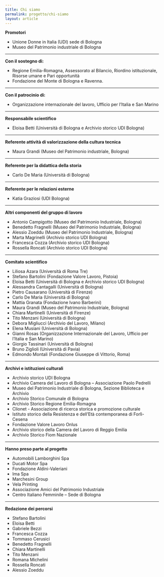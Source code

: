 ```yaml
---
title: Chi siamo
permalink: progetto/chi-siamo
layout: article
---
```


**Promotori**
- Unione Donne in Italia (UDI) sede di Bologna 
- Museo del Patrimonio industriale di Bologna 

---

**Con il sostegno di:**
- Regione Emilia-Romagna, Assessorato al Bilancio, Riordino istituzionale, Risorse umane e Pari opportunità
- Fondazione del Monte di Bologna e Ravenna. 

---

**Con il patrocinio di:**
- Organizzazione internazionale del lavoro, Ufficio per l’Italia e San Marino

---

**Responsabile scientifico**
- Eloisa Betti (Università di Bologna e Archivio storico UDI Bologna)

---

**Referente attività di valorizzazione della cultura tecnica**
- Maura Grandi (Museo del Patrimonio industriale, Bologna)

---

**Referente per la didattica della storia**
- Carlo De Maria (Università di Bologna)

---

**Referente per le relazioni esterne**
- Katia Graziosi (UDI Bologna)

---

**Altri componenti del gruppo di lavoro**
- Antonio Campigotto (Museo del Patrimonio Industriale, Bologna)
- Benedetto Fragnelli (Museo del Patrimonio Industriale, Bologna)
- Alessio Zoeddu (Museo del Patrimonio Industriale, Bologna)
- Marta Magrinelli (Archivio storico UDI Bologna)
- Francesca Cozza (Archivio storico UDI Bologna)
- Rossella Roncati (Archivio storico UDI Bologna)

---

**Comitato scientifico**
- Liliosa Azara (Università di Roma Tre)
- Stefano Bartolini (Fondazione Valore Lavoro, Pistoia)
- Eloisa Betti (Università di Bologna e Archivio storico UDI Bologna)
- Alessandra Cantagalli (Università di Bologna)
- Pietro Causarano (Università di Firenze)
- Carlo De Maria (Università di Bologna)
- Mattia Granata (Fondazione Ivano Barberini)
- Maura Grandi (Museo del Patrimonio Industriale, Bologna)
- Chiara Martinelli (Università di Firenze)
- Tito Menzani (Università di Bologna)
- Debora Migliucci (Archivio del Lavoro, Milano)
- Elena Musiani (Università di Bologna)
- Gianni Rosas (Organizzazione Internazionale del Lavoro, Ufficio per l’Italia e San Marino)
- Giorgio Tassinari (Università di Bologna)
- Bruno Ziglioli (Università di Pavia)
- Edmondo Montali (Fondazione Giuseppe di Vittorio, Roma)

---

**Archivi e istituzioni culturali**
- Archivio storico UDI Bologna
- Archivio Camera del Lavoro di Bologna – Associazione Paolo Pedrelli
- Museo del Patrimonio Industriale di Bologna, Sezione Biblioteca e Archivio
- Archivio Storico Comunale di Bologna
- Archivio Storico Regione Emilia-Romagna
- Clionet - Associazione di ricerca storica e promozione culturale 
- Istituto storico della Resistenza e dell’Età contemporanea di Forlì-Cesena
- Fondazione Valore Lavoro Onlus
- Archivio storico della Camera del Lavoro di Reggio Emilia
- Archivio Storico Fiom Nazionale

---

**Hanno preso parte al progetto**
- Automobili Lamborghini Spa
- Ducati Motor Spa
- Fondazione Aldini-Valeriani 
- Ima Spa
- Marchesini Group
- Vela Printing
- Associazione Amici del Patrimonio Industriale
- Centro Italiano Femminile – Sede di Bologna

---

**Redazione dei percorsi**
- Stefano Bartolini
- Eloisa Betti
- Gabriele Bezzi
- Francesca Cozza
- Tommaso Cerusici
- Benedetto Fragnelli
- Chiara Martinelli
- Tito Menzani
- Romana Michelini
- Rossella Roncati
- Alessio Zoeddu